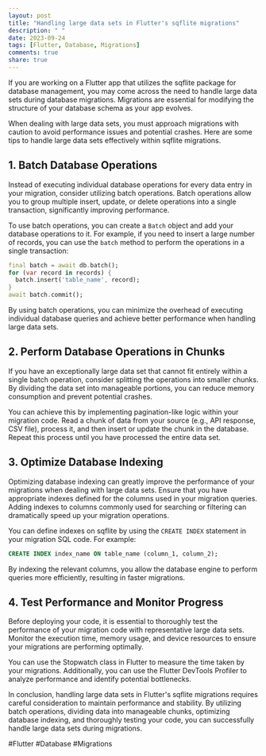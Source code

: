 ```yaml
---
layout: post
title: "Handling large data sets in Flutter's sqflite migrations"
description: " "
date: 2023-09-24
tags: [Flutter, Database, Migrations]
comments: true
share: true
---
```


If you are working on a Flutter app that utilizes the sqflite package for database management, you may come across the need to handle large data sets during database migrations. Migrations are essential for modifying the structure of your database schema as your app evolves.

When dealing with large data sets, you must approach migrations with caution to avoid performance issues and potential crashes. Here are some tips to handle large data sets effectively within sqflite migrations.

## 1. Batch Database Operations

Instead of executing individual database operations for every data entry in your migration, consider utilizing batch operations. Batch operations allow you to group multiple insert, update, or delete operations into a single transaction, significantly improving performance.

To use batch operations, you can create a `Batch` object and add your database operations to it. For example, if you need to insert a large number of records, you can use the `batch` method to perform the operations in a single transaction:

```dart
final batch = await db.batch();
for (var record in records) {
  batch.insert('table_name', record);
}
await batch.commit();
```

By using batch operations, you can minimize the overhead of executing individual database queries and achieve better performance when handling large data sets.

## 2. Perform Database Operations in Chunks

If you have an exceptionally large data set that cannot fit entirely within a single batch operation, consider splitting the operations into smaller chunks. By dividing the data set into manageable portions, you can reduce memory consumption and prevent potential crashes.

You can achieve this by implementing pagination-like logic within your migration code. Read a chunk of data from your source (e.g., API response, CSV file), process it, and then insert or update the chunk in the database. Repeat this process until you have processed the entire data set.

## 3. Optimize Database Indexing

Optimizing database indexing can greatly improve the performance of your migrations when dealing with large data sets. Ensure that you have appropriate indexes defined for the columns used in your migration queries. Adding indexes to columns commonly used for searching or filtering can dramatically speed up your migration operations.

You can define indexes on sqflite by using the `CREATE INDEX` statement in your migration SQL code. For example:

```sql
CREATE INDEX index_name ON table_name (column_1, column_2);
```

By indexing the relevant columns, you allow the database engine to perform queries more efficiently, resulting in faster migrations.

## 4. Test Performance and Monitor Progress

Before deploying your code, it is essential to thoroughly test the performance of your migration code with representative large data sets. Monitor the execution time, memory usage, and device resources to ensure your migrations are performing optimally.

You can use the Stopwatch class in Flutter to measure the time taken by your migrations. Additionally, you can use the Flutter DevTools Profiler to analyze performance and identify potential bottlenecks.

In conclusion, handling large data sets in Flutter's sqflite migrations requires careful consideration to maintain performance and stability. By utilizing batch operations, dividing data into manageable chunks, optimizing database indexing, and thoroughly testing your code, you can successfully handle large data sets during migrations.

#Flutter #Database #Migrations